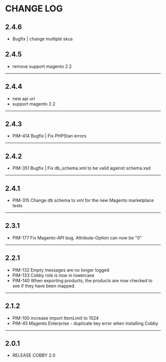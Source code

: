 # CHANGE LOG

## 2.4.6
- Bugfix | change multiple skus

## 2.4.5
- remove support magento 2.2
---
## 2.4.4
- new api url
- support magento 2.2
---
## 2.4.3
- PIM-414 Bugfix | Fix PHPStan errors
---
## 2.4.2
- PIM-351 Bugfix | Fix db_schema.xml to be valid against schema.xsd 
---
## 2.4.1
- PIM-315 Change db schema to xml for the new Magento marketplace tests 
---
## 2.3.1
- PIM-177 Fix Magento-API bug. Attribute-Option can now be "0"
---
## 2.2.1
- PIM-132 Empty messages are no longer logged
- PIM-133 Cobby role is now in lowercase
- PIM-140 When exporting products, the products are now checked to see if they have been mapped.
---
## 2.1.2
- PIM-100 increase import ItemLimit to 1024
- PIM-45 Magento Enterprise - duplicate key error when installing Cobby
---
## 2.0.1
- RELEASE COBBY 2.0